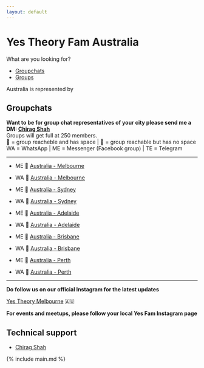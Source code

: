 ```yaml
---
layout: default
---
```


# Yes Theory Fam Australia

What are you looking for?

- [Groupchats](#groupchats)
- [Groups](#groups)

Australia is represented by

## Groupchats

**Want to be for group chat representatives of your city please send me a DM: [Chirag Shah](https://www.facebook.com/jrnetsec)**  
Groups will get full at 250 members.  
💚 = group reacheble and has space | 💛 = group reachable but has no space  
WA = WhatsApp | ME = Messenger (Facebook group) | TE = Telegram

---

- ME 💚 [Australia - Melbourne](https://www.facebook.com/groups/202173247277895/)
- WA 💚 [Australia - Melbourne](https://tinyurl.com/woerczn)

- ME 💚 [Australia - Sydney](m.me/join/AbYWdvi1s1FN9Vv7)
- WA 💚 [Australia - Sydney]()

- ME 💚 [Australia - Adelaide](https://m.me/join/AbZjKlqsxO77lHRK)
- WA 💚 [Australia - Adelaide]()

- ME 💚 [Australia - Brisbane](https://m.me/join/AbY1O0YL_-rESsQl)
- WA 💚 [Australia - Brisbane]()

- ME 💚 [Australia - Perth](https://m.me/join/AbbNdV-ydfx57ju1)
- WA 💚 [Australia - Perth]()

---

**Do follow us on our official Instagram for the latest updates** 

[Yes Theory Melbourne](https://www.instagram.com/yestheorymelbourne/) 🇦🇺

**For events and meetups, please follow your local Yes Fam Instagram page**

## Technical support

- [Chirag Shah](https://www.facebook.com/jrnetsec)

{% include main.md %}